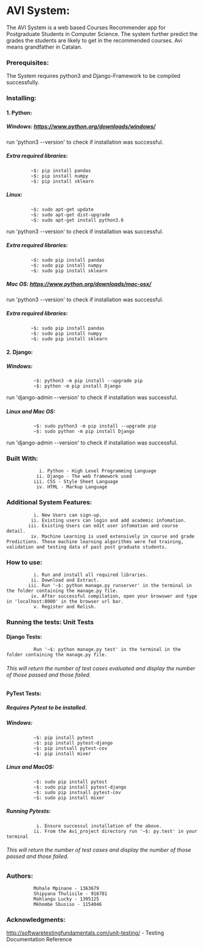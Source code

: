 # AVI System: 
The AVI System is a web based Courses Recommender app for Postgraduate Students in Computer Science. The system further predict the grades the students are likely to get in the recommended courses.
Avi means grandfather in Catalan.


### Prerequisites:
The System requires python3 and Django-Framework to be compiled successfully.


### Installing:

#### 1. Python:
##### Windows: https://www.python.org/downloads/windows/
run 'python3 --version' to check if installation was successful.

##### Extra required libraries:
             ~$: pip install pandas
             ~$: pip install numpy
             ~$: pip install sklearn

##### Linux: 
             ~$: sudo apt-get update
             ~$: sudo apt-get dist-upgrade 
             ~$: sudo apt-get install python3.6
run 'python3 --version' to check if installation was successful.
    
     
##### Extra required libraries:
             ~$: sudo pip install pandas
             ~$: sudo pip install numpy
             ~$: sudo pip install sklearn

##### Mac OS: https://www.python.org/downloads/mac-osx/
run 'python3 --version' to check if installation was successful.

    
##### Extra required libraries:
             ~$: sudo pip install pandas
             ~$: sudo pip install numpy
             ~$: sudo pip install sklearn

#### 2. Django:
##### Windows: 
              ~$: python3 -m pip install --upgrade pip
              ~$: python -m pip install Django
run 'django-admin --version' to check if installation was successful.

##### Linux and Mac OS:
              ~$: sudo python3 -m pip install --upgrade pip
              ~$: sudo python -m pip install Django
        
run 'django-admin --version' to check if installation was successful.


### Built With:
                i. Python - High Level Programming Language
               ii. Django - The web framework used
              iii. CSS - Style Sheet Language
               iv. HTML - Markup Language


### Additional System Features:
              i. New Users can sign-up.
             ii. Existing users can login and add academic infomation.
            iii. Existing Users can edit user infomation and course detail.
             iv. Machine Learning is used extensively in course and grade Predictions. These machine learning algorithms were fed training, validation and testing data of past post graduate students.


### How to use:
              i. Run and install all required libraries.
             ii. Download and Extract.
            iii. Run '~$: python manage.py runserver' in the terminal in the folder containing the manage.py file.
             iv. After successful compilation, open your browswer and type in 'localhost:8000' in the browser url bar.
              v. Register and Relish.   


### Running the tests: Unit Tests


#### Django Tests:
              Run '~$: python manage.py test' in the terminal in the folder containing the manage.py file.
###### This will return the number of test cases evaluated and display the number of those passed and those failed.



#### PyTest Tests:


##### Requires Pytest to be installed.
##### Windows:
              ~$: pip install pytest
              ~$: pip install pytest-django
              ~$: pip instsall pytest-cov
              ~$: pip install mixer

##### Linux and MacOS:
              ~$: sudo pip install pytest
              ~$: sudo pip install pytest-django
              ~$: sudo pip instsall pytest-cov
              ~$: sudo pip install mixer

##### Running Pytests: 

               i. Ensure successul installation of the above.
              ii. From the Avi_project directory run '~$: py.test' in your terminal
###### This will return the number of test cases and display the number of those passed and those failed.


### Authors: 

              Mohale Mpinane - 1363679 
              Shipyana Thulisile - 916781
              Mahlangu Lucky - 1395125
              Mkhombe Sbusiso - 1154046


### Acknowledgments:


http://softwaretestingfundamentals.com/unit-testing/ - Testing Documentation Reference
